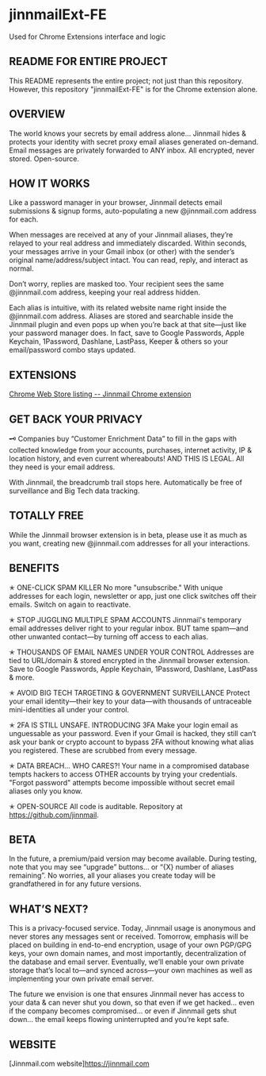 # jinnmailExt-FE
Used for Chrome Extensions interface and logic


README FOR ENTIRE PROJECT
-------------------------

This README represents the entire project; not just than this repository. However, this repository "jinnmailExt-FE" is for the Chrome extension alone. 



OVERVIEW 
--------

The world knows your secrets by email address alone… Jinnmail hides & protects your identity with secret proxy email aliases generated on-demand. Email messages are privately forwarded to ANY inbox. All encrypted, never stored. Open-source.



HOW IT WORKS 
------------

Like a password manager in your browser, Jinnmail detects email submissions & signup forms, auto-populating a new @jinnmail.com address for each. 

When messages are received at any of your Jinnmail aliases, they’re relayed to your real address and immediately discarded. Within seconds, your messages arrive in your Gmail inbox (or other) with the sender’s original name/address/subject intact. You can read, reply, and interact as normal. 

Don’t worry, replies are masked too. Your recipient sees the same @jinnmail.com address, keeping your real address hidden.

Each alias is intuitive, with its related website name right inside the @jinnmail.com address. Aliases are stored and searchable inside the Jinnmail plugin and even pops up when you’re back at that site—just like your password manager does. In fact, save to Google Passwords, Apple Keychain, 1Password, Dashlane, LastPass, Keeper & others so your email/password combo stays updated.



EXTENSIONS
----------
[Chrome Web Store listing -- Jinnmail Chrome extension](https://chrome.google.com/webstore/detail/jinnmail-%E2%80%94-privacy-for-yo/nbeghdcngabhmanlobkjlnahdlimiejg/)



GET BACK YOUR PRIVACY
---------------------
🗝 Companies buy “Customer Enrichment Data” to fill in the gaps with collected knowledge from your accounts, purchases, internet activity, IP & location history, and even current whereabouts! AND THIS IS LEGAL. All they need is your email address.

With Jinnmail, the breadcrumb trail stops here. Automatically be free of surveillance and Big Tech data tracking.



TOTALLY FREE
------------
While the Jinnmail browser extension is in beta, please use it as much as you want, creating new @jinnmail.com addresses for all your interactions. 



BENEFITS
--------

✭ ONE-CLICK SPAM KILLER
No more "unsubscribe." With unique addresses for each login, newsletter or app, just one click switches off their emails. Switch on again to reactivate.

✭ STOP JUGGLING MULTIPLE SPAM ACCOUNTS 
Jinnmail's temporary email addresses deliver right to your regular inbox. BUT tame spam—and other unwanted contact—by turning off access to each alias.

✭ THOUSANDS OF EMAIL NAMES UNDER YOUR CONTROL
Addresses are tied to URL/domain & stored encrypted in the Jinnmail browser extension. Save to Google Passwords, Apple Keychain, 1Password, Dashlane, LastPass & more.

✭ AVOID BIG TECH TARGETING & GOVERNMENT SURVEILLANCE 
Protect your email identity—their key to your data—with thousands of untraceable mini-identities all under your control.

✭ 2FA IS STILL UNSAFE. INTRODUCING 3FA
Make your login email as unguessable as your password. Even if your Gmail is hacked, they still can’t ask your bank or crypto account to bypass 2FA without knowing what alias you registered. These are scrubbed from every message.

✭ DATA BREACH… WHO CARES?!
Your name in a compromised database tempts hackers to access OTHER accounts by trying your credentials. "Forgot password" attempts become impossible without secret email aliases only you know.

✭ OPEN-SOURCE
All code is auditable. Repository at https://github.com/jinnmail.



BETA
----

In the future, a premium/paid version may become available. During testing, note that you may see “upgrade” buttons... or “{X} number of aliases remaining”. No worries, all your aliases you create today will be grandfathered in for any future versions.



WHAT’S NEXT?
------------

This is a privacy-focused service. Today, Jinnmail usage is anonymous and never stores any messages sent or received. Tomorrow, emphasis will be placed on building in end-to-end encryption, usage of your own PGP/GPG keys, your own domain names, and most importantly, decentralization of the database and email server. Eventually, we’ll enable your own private storage that’s local to—and synced across—your own machines as well as implementing your own private email server. 

The future we envision is one that ensures Jinnmail never has access to your data & can never shut you down, so that even if we get hacked... even if the company becomes compromised… or even if Jinnmail gets shut down… the email keeps flowing uninterrupted and you’re kept safe.



WEBSITE
-------
[Jinnmail.com website]https://jinnmail.com
